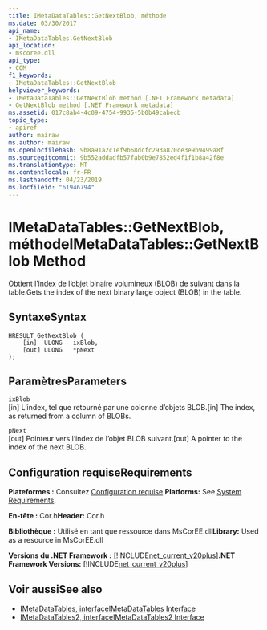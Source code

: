 ```yaml
---
title: IMetaDataTables::GetNextBlob, méthode
ms.date: 03/30/2017
api_name:
- IMetaDataTables.GetNextBlob
api_location:
- mscoree.dll
api_type:
- COM
f1_keywords:
- IMetaDataTables::GetNextBlob
helpviewer_keywords:
- IMetaDataTables::GetNextBlob method [.NET Framework metadata]
- GetNextBlob method [.NET Framework metadata]
ms.assetid: 017c8ab4-4c09-4754-9935-5b0b49cabecb
topic_type:
- apiref
author: mairaw
ms.author: mairaw
ms.openlocfilehash: 9b8a91a2c1ef9b68dcfc293a870ce3e9b9499a8f
ms.sourcegitcommit: 9b552addadfb57fab0b9e7852ed4f1f1b8a42f8e
ms.translationtype: MT
ms.contentlocale: fr-FR
ms.lasthandoff: 04/23/2019
ms.locfileid: "61946794"
---
```

# <a name="imetadatatablesgetnextblob-method"></a><span data-ttu-id="acd9f-102">IMetaDataTables::GetNextBlob, méthode</span><span class="sxs-lookup"><span data-stu-id="acd9f-102">IMetaDataTables::GetNextBlob Method</span></span>
<span data-ttu-id="acd9f-103">Obtient l’index de l’objet binaire volumineux (BLOB) de suivant dans la table.</span><span class="sxs-lookup"><span data-stu-id="acd9f-103">Gets the index of the next binary large object (BLOB) in the table.</span></span>  
  
## <a name="syntax"></a><span data-ttu-id="acd9f-104">Syntaxe</span><span class="sxs-lookup"><span data-stu-id="acd9f-104">Syntax</span></span>  
  
```  
HRESULT GetNextBlob (  
    [in]  ULONG   ixBlob,  
    [out] ULONG   *pNext  
);  
```  
  
## <a name="parameters"></a><span data-ttu-id="acd9f-105">Paramètres</span><span class="sxs-lookup"><span data-stu-id="acd9f-105">Parameters</span></span>  
 `ixBlob`  
 <span data-ttu-id="acd9f-106">[in] L’index, tel que retourné par une colonne d’objets BLOB.</span><span class="sxs-lookup"><span data-stu-id="acd9f-106">[in] The index, as returned from a column of BLOBs.</span></span>  
  
 `pNext`  
 <span data-ttu-id="acd9f-107">[out] Pointeur vers l’index de l’objet BLOB suivant.</span><span class="sxs-lookup"><span data-stu-id="acd9f-107">[out] A pointer to the index of the next BLOB.</span></span>  
  
## <a name="requirements"></a><span data-ttu-id="acd9f-108">Configuration requise</span><span class="sxs-lookup"><span data-stu-id="acd9f-108">Requirements</span></span>  
 <span data-ttu-id="acd9f-109">**Plateformes :** Consultez [Configuration requise](../../../../docs/framework/get-started/system-requirements.md).</span><span class="sxs-lookup"><span data-stu-id="acd9f-109">**Platforms:** See [System Requirements](../../../../docs/framework/get-started/system-requirements.md).</span></span>  
  
 <span data-ttu-id="acd9f-110">**En-tête :** Cor.h</span><span class="sxs-lookup"><span data-stu-id="acd9f-110">**Header:** Cor.h</span></span>  
  
 <span data-ttu-id="acd9f-111">**Bibliothèque :** Utilisé en tant que ressource dans MsCorEE.dll</span><span class="sxs-lookup"><span data-stu-id="acd9f-111">**Library:** Used as a resource in MsCorEE.dll</span></span>  
  
 <span data-ttu-id="acd9f-112">**Versions du .NET Framework :** [!INCLUDE[net_current_v20plus](../../../../includes/net-current-v20plus-md.md)]</span><span class="sxs-lookup"><span data-stu-id="acd9f-112">**.NET Framework Versions:** [!INCLUDE[net_current_v20plus](../../../../includes/net-current-v20plus-md.md)]</span></span>  
  
## <a name="see-also"></a><span data-ttu-id="acd9f-113">Voir aussi</span><span class="sxs-lookup"><span data-stu-id="acd9f-113">See also</span></span>

- [<span data-ttu-id="acd9f-114">IMetaDataTables, interface</span><span class="sxs-lookup"><span data-stu-id="acd9f-114">IMetaDataTables Interface</span></span>](../../../../docs/framework/unmanaged-api/metadata/imetadatatables-interface.md)
- [<span data-ttu-id="acd9f-115">IMetaDataTables2, interface</span><span class="sxs-lookup"><span data-stu-id="acd9f-115">IMetaDataTables2 Interface</span></span>](../../../../docs/framework/unmanaged-api/metadata/imetadatatables2-interface.md)
